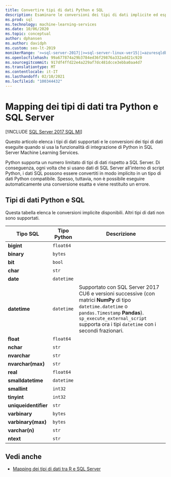 ```yaml
---
title: Convertire tipi di dati Python e SQL
description: Esaminare le conversioni dei tipi di dati implicite ed esplicite tra Python e SQL Server nelle soluzioni di data science e Machine Learning.
ms.prod: sql
ms.technology: machine-learning-services
ms.date: 10/06/2020
ms.topic: conceptual
author: dphansen
ms.author: davidph
ms.custom: seo-lt-2019
monikerRange: '>=sql-server-2017||>=sql-server-linux-ver15||=azuresqldb-mi-current'
ms.openlocfilehash: 99a677874a29b3784ed36f29876a332add21c920
ms.sourcegitcommit: 917df4ffd22e4a229af7dc481dcce3ebba0aa4d7
ms.translationtype: MT
ms.contentlocale: it-IT
ms.lasthandoff: 02/10/2021
ms.locfileid: "100344432"
---
```

# <a name="data-type-mappings-between-python-and-sql-server"></a>Mapping dei tipi di dati tra Python e SQL Server
[!INCLUDE [SQL Server 2017 SQL MI](../../includes/applies-to-version/sqlserver2017-asdbmi.md)]

Questo articolo elenca i tipi di dati supportati e le conversioni dei tipi di dati eseguite quando si usa la funzionalità di integrazione di Python in SQL Server Machine Learning Services.

Python supporta un numero limitato di tipi di dati rispetto a SQL Server. Di conseguenza, ogni volta che si usano dati di SQL Server all'interno di script Python, i dati SQL possono essere convertiti in modo implicito in un tipo di dati Python compatibile. Spesso, tuttavia, non è possibile eseguire automaticamente una conversione esatta e viene restituito un errore.

## <a name="python-and-sql-data-types"></a>Tipi di dati Python e SQL

Questa tabella elenca le conversioni implicite disponibili. Altri tipi di dati non sono supportati.

| Tipo SQL             | Tipo Python | Descrizione |
|----------------------|-------------|-------------|
| **bigint**           | `float64`   |
| **binary**           | `bytes`     |
| **bit**              | `bool`      |
| **char**             | `str`       |
| **date**             | `datetime`  |
| **datetime**         |`datetime`   | Supportato con SQL Server 2017 CU6 e versioni successive (con matrici **NumPy** di tipo `datetime.datetime` o `pandas.Timestamp` **Pandas**). `sp_execute_external_script` supporta ora i tipi `datetime` con i secondi frazionari.|
| **float**            | `float64`   |
| **nchar**            | `str`       |
| **nvarchar**         | `str`       |
| **nvarchar(max)**    | `str`       |
| **real**             | `float64`   |
| **smalldatetime**    | `datetime`  |
| **smallint**         | `int32`     |
| **tinyint**          | `int32`     |
| **uniqueidentifier** | `str`       |
| **varbinary**        | `bytes`     |
| **varbinary(max)**   | `bytes`     |
| **varchar(n)**       | `str`       |
| **ntext**     | `str`       |

## <a name="see-also"></a>Vedi anche

+ [Mapping dei tipi di dati tra R e SQL Server](../r/r-libraries-and-data-types.md)
